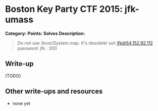# Boston Key Party CTF 2015: jfk-umass

**Category:** 
**Points:** 
**Solves** 
**Description:**

> Do not use /boot/System.map. It's obsolete! ssh jfk@54.152.92.112 password: jfk : 300

## Write-up

(TODO)

## Other write-ups and resources

* none yet